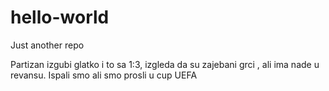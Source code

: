 # hello-world
Just another repo


Partizan izgubi glatko i to sa 1:3, izgleda da su zajebani grci , ali ima nade u revansu. Ispali smo ali smo prosli u cup UEFA
